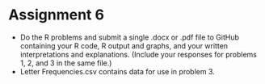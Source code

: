 # Assignment 6

* Do the R problems and submit a single .docx or .pdf file to GitHub containing your R code, R output and graphs, and your written interpretations and explanations.  (Include your responses for problems 1, 2, and 3 in the same file.)
* Letter Frequencies.csv contains data for use in problem 3.
